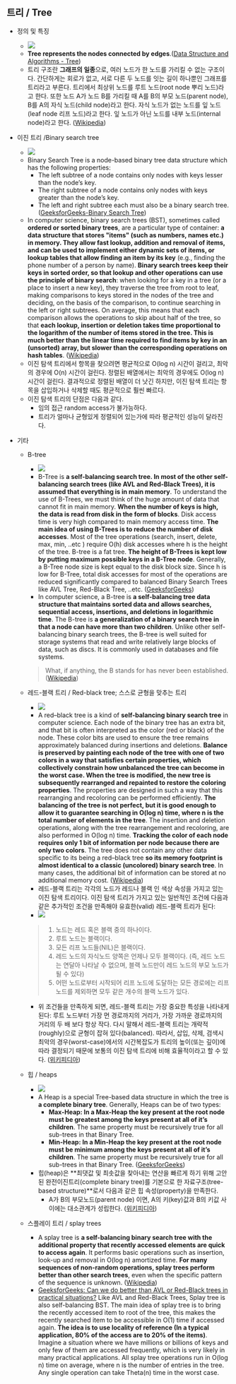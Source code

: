 ## 트리 / Tree

 - 정의 및 특징 
    - ![](https://www.tutorialspoint.com/data_structures_algorithms/images/binary_tree.jpg) 
    - **Tree represents the nodes connected by edges**.([Data Structure and Algorithms - Tree](https://www.tutorialspoint.com/data_structures_algorithms/tree_data_structure.htm))
    - 트리 구조란 **그래프의 일종**으로, 여러 노드가 한 노드를 가리킬 수 없는 구조이다. 간단하게는 회로가 없고, 서로 다른 두 노드를 잇는 길이 하나뿐인 그래프를 트리라고 부른다.
    트리에서 최상위 노드를 루트 노드(root node 뿌리 노드)라고 한다. 또한 노드 A가 노드 B를 가리킬 때 A를 B의 부모 노드(parent node), B를 A의 자식 노드(child node)라고 한다. 자식 노드가 없는 노드를 잎 노드(leaf node 리프 노드)라고 한다. 잎 노드가 아닌 노드를 내부 노드(internal node)라고 한다. ([Wikipedia](https://ko.wikipedia.org/wiki/트리_구조))
    
 - 이진 트리 /Binary search tree
    - ![](https://www.mathwarehouse.com/programming/images/binary-search-tree/binary-search-tree-sorted-array-animation.gif)
    - Binary Search Tree is a node-based binary tree data structure which has the following properties:
        - The left subtree of a node contains only nodes with keys lesser than the node’s key.
        - The right subtree of a node contains only nodes with keys greater than the node’s key.
        - The left and right subtree each must also be a binary search tree. ([GeeksforGeeks-Binary Search Tree](https://www.geeksforgeeks.org/binary-search-tree-data-structure/))
    - In computer science, binary search trees (BST), sometimes called **ordered or sorted binary trees**, are a particular type of container: **a data structure that stores "items" (such as numbers, names etc.) in memory. They allow fast lookup, addition and removal of items, and can be used to implement either dynamic sets of items, or lookup tables that allow finding an item by its key** (e.g., finding the phone number of a person by name).
    **Binary search trees keep their keys in sorted order, so that lookup and other operations can use the principle of binary search**: when looking for a key in a tree (or a place to insert a new key), they traverse the tree from root to leaf, making comparisons to keys stored in the nodes of the tree and deciding, on the basis of the comparison, to continue searching in the left or right subtrees. On average, this means that each comparison allows the operations to skip about half of the tree, so that **each lookup, insertion or deletion takes time proportional to the logarithm of the number of items stored in the tree. This is much better than the linear time required to find items by key in an (unsorted) array, but slower than the corresponding operations on hash tables**. ([Wikipedia](https://en.wikipedia.org/wiki/Binary_search_tree))
    - 이진 탐색 트리에서 항목을 찾으려면 평균적으로 O(log n) 시간이 걸리고, 최악의 경우에 O(n) 시간이 걸린다. 정렬된 배열에서는 최악의 경우에도 O(log n) 시간이 걸린다. 결과적으로 정렬된 배열이 더 낫긴 하지만, 이진 탐색 트리는 항목을 삽입하거나 삭제할 때도 평균적으로 훨씬 빠르다.
    - 이진 탐색 트리의 단점은 다음과 같다.
        - 임의 접근 random access가 불가능하다. 
        - 트리가 얼마나 균형있게 정렬되어 있는가에 따라 평균적인 성능이 달라진다. 

 - 기타
    - B-tree 
        - ![](https://www.geeksforgeeks.org/wp-content/uploads/BTreeIntro1.png)
        - B-Tree is **a self-balancing search tree. In most of the other self-balancing search trees (like AVL and Red-Black Trees), it is assumed that everything is in main memory**. To understand the use of B-Trees, we must think of the huge amount of data that cannot fit in main memory. **When the number of keys is high, the data is read from disk in the form of blocks**. Disk access time is very high compared to main memory access time. **The main idea of using B-Trees is to reduce the number of disk accesses**. Most of the tree operations (search, insert, delete, max, min, ..etc ) require O(h) disk accesses where h is the height of the tree. B-tree is a fat tree. **The height of B-Trees is kept low by putting maximum possible keys in a B-Tree node**. Generally, a B-Tree node size is kept equal to the disk block size. Since h is low for B-Tree, total disk accesses for most of the operations are reduced significantly compared to balanced Binary Search Trees like AVL Tree, Red-Black Tree, ..etc.
        ([GeeksforGeeks](https://www.geeksforgeeks.org/introduction-of-b-tree-2/))
        - In computer science, a B-tree is **a self-balancing tree data structure that maintains sorted data and allows searches, sequential access, insertions, and deletions in logarithmic time**. The B-tree is **a generalization of a binary search tree in that a node can have more than two children**. Unlike other self-balancing binary search trees, the B-tree is well suited for storage systems that read and write relatively large blocks of data, such as discs. It is commonly used in databases and file systems.
        > What, if anything, the B stands for has never been established. 
        ([Wikipedia](https://en.wikipedia.org/wiki/B-tree))

    - 레드-블랙 트리 / Red-black tree; 스스로 균형을 맞추는 트리 
        - ![](https://upload.wikimedia.org/wikipedia/commons/thumb/6/66/Red-black_tree_example.svg/1000px-Red-black_tree_example.svg.png)    
        - A red–black tree is a kind of **self-balancing binary search tree** in computer science. Each node of the binary tree has an extra bit, and that bit is often interpreted as the color (red or black) of the node. These color bits are used to ensure the tree remains approximately balanced during insertions and deletions. 
        **Balance is preserved by painting each node of the tree with one of two colors in a way that satisfies certain properties, which collectively constrain how unbalanced the tree can become in the worst case. When the tree is modified, the new tree is subsequently rearranged and repainted to restore the coloring properties**. The properties are designed in such a way that this rearranging and recoloring can be performed efficiently.
        **The balancing of the tree is not perfect, but it is good enough to allow it to guarantee searching in O(log n) time, where n is the total number of elements in the tree**. The insertion and deletion operations, along with the tree rearrangement and recoloring, are also performed in O(log n) time.
        **Tracking the color of each node requires only 1 bit of information per node because there are only two colors**. The tree does not contain any other data specific to its being a red–black tree **so its memory footprint is almost identical to a classic (uncolored) binary search tree**. In many cases, the additional bit of information can be stored at no additional memory cost.
        ([Wikipedia](https://en.wikipedia.org/wiki/Red–black_tree)) 
        - 레드-블랙 트리는 각각의 노드가 레드나 블랙 인 색상 속성을 가지고 있는 이진 탐색 트리이다. 이진 탐색 트리가 가지고 있는 일반적인 조건에 다음과 같은 추가적인 조건을 만족해야 유효한(valid) 레드-블랙 트리가 된다:
        - ![](https://thumbs.gfycat.com/SkinnyUnluckyBlackrussianterrier-size_restricted.gif)
        > 1. 노드는 레드 혹은 블랙 중의 하나이다.
        > 2. 루트 노드는 블랙이다.
        > 3. 모든 리프 노드들(NIL)은 블랙이다.
        > 4. 레드 노드의 자식노드 양쪽은 언제나 모두 블랙이다. (즉, 레드 노드는 연달아 나타날 수 없으며, 블랙 노드만이 레드 노드의 부모 노드가 될 수 있다)
        > 5. 어떤 노드로부터 시작되어 리프 노드에 도달하는 모든 경로에는 리프 노드를 제외하면 모두 같은 개수의 블랙 노드가 있다.
       
         - 위 조건들을 만족하게 되면, 레드-블랙 트리는 가장 중요한 특성을 나타내게 된다: 루트 노드부터 가장 먼 경로까지의 거리가, 가장 가까운 경로까지의 거리의 두 배 보다 항상 작다. 다시 말해서 레드-블랙 트리는 개략적(roughly)으로 균형이 잡혀 있다(balanced). 따라서, 삽입, 삭제, 검색시 최악의 경우(worst-case)에서의 시간복잡도가 트리의 높이(또는 깊이)에 따라 결정되기 때문에 보통의 이진 탐색 트리에 비해 효율적이라고 할 수 있다.
         ([위키피디아](https://ko.wikipedia.org/wiki/레드-블랙_트리))
    - 힙 / heaps
        - ![](https://www.cdn.geeksforgeeks.org/wp-content/uploads/MinHeapAndMaxHeap.png)
        - A Heap is a special Tree-based data structure in which the tree is **a complete binary tree**. Generally, Heaps can be of two types:
            - **Max-Heap: In a Max-Heap the key present at the root node must be greatest among the keys present at all of it’s children**. The same property must be recursively true for all sub-trees in that Binary Tree.
            - **Min-Heap: In a Min-Heap the key present at the root node must be minimum among the keys present at all of it’s children**. The same property must be recursively true for all sub-trees in that Binary Tree.
        ([GeeksforGeeks](https://www.geeksforgeeks.org/introduction-of-b-tree-2/))
        - 힙(heap)은 **최댓값 및 최솟값을 찾아내는 연산을 빠르게 하기 위해 고안된 완전이진트리(complete binary tree)를 기본으로 한 자료구조(tree-based structure)**로서 다음과 같은 힙 속성(property)을 만족한다.  
            - A가 B의 부모노드(parent node) 이면, A의 키(key)값과 B의 키값 사이에는 대소관계가 성립한다. ([위키피디아](https://ko.wikipedia.org/wiki/힙_(자료_구조)))    
    - 스플레이 트리 / splay trees
        - A splay tree is **a self-balancing binary search tree with the additional property that recently accessed elements are quick to access again**. It performs basic operations such as insertion, look-up and removal in O(log n) amortized time. **For many sequences of non-random operations, splay trees perform better than other search trees**, even when the specific pattern of the sequence is unknown. ([Wikipedia](https://en.wikipedia.org/wiki/Splay_tree))   
        - [GeeksforGeeks: Can we do better than AVL or Red-Black trees in practical situations?](https://www.geeksforgeeks.org/splay-tree-set-1-insert/)
        Like AVL and Red-Black Trees, Splay tree is also self-balancing BST. The main idea of splay tree is to bring the recently accessed item to root of the tree, this makes the recently searched item to be accessible in O(1) time if accessed again. **The idea is to use locality of reference (In a typical application, 80% of the access are to 20% of the items)**. Imagine a situation where we have millions or billions of keys and only few of them are accessed frequently, which is very likely in many practical applications.
        All splay tree operations run in O(log n) time on average, where n is the number of entries in the tree. Any single operation can take Theta(n) time in the worst case.
